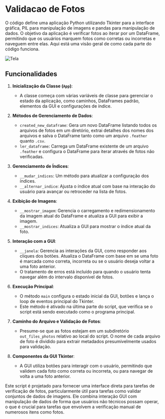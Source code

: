 # Validacao de Fotos

O código define uma aplicação Python utilizando Tkinter para a interface gráfica, PIL para manipulação de imagens e pandas para manipulação de dados. O objetivo da aplicação é verificar fotos ao iterar por um DataFrame, permitindo que os usuários marquem fotos como corretas ou incorretas e naveguem entre elas. Aqui está uma visão geral de como cada parte do código funciona.

![Tela](./imgs/tela.jpg)

## Funcionalidades

1. **Inicialização da Classe (`App`)**:
    - A classe começa com várias variáveis de classe para gerenciar o estado da aplicação, como caminhos, DataFrames padrão, elementos da GUI e configurações de índice.

1. **Métodos de Gerenciamento de Dados**:
    - `created_new_dataframe`: Gera um novo DataFrame listando todos os arquivos de fotos em um diretório, extrai detalhes dos nomes dos arquivos e salva o DataFrame tanto como um arquivo `.feather` quanto `.csv`.
    - `ler_dataframe`: Carrega um DataFrame existente de um arquivo `.feather` e configura o DataFrame para iterar através de fotos não verificadas.

2. **Gerenciamento de Índices**:
    - `__mudar_indices`: Um método para atualizar a configuração dos índices.
    - `__alternar_indice`: Ajusta o índice atual com base na interação do usuário para avançar ou retroceder na lista de fotos.

3. **Exibição de Imagens**:
    - `__mostrar_imagem`: Gerencia o carregamento e redimensionamento da imagem atual do DataFrame e atualiza a GUI para exibir a imagem.
    - `__mostrar_indices`: Atualiza a GUI para mostrar o índice atual da foto.

4. **Interação com a GUI**:
    - `__janela`: Gerencia as interações da GUI, como responder aos cliques dos botões. Atualiza o DataFrame com base em se uma foto é marcada como correta, incorreta ou se o usuário deseja voltar a uma foto anterior.
    - O tratamento de erros está incluído para quando o usuário tenta navegar além do intervalo disponível de fotos.

5. **Execução Principal**:
    - O método `main` configura o estado inicial da GUI, botões e lança o loop de eventos principal do Tkinter.
    - Este método é ativado na última parte do script, que verifica se o script está sendo executado como o programa principal.

6. **Caminho do Arquivo e Validação de Fotos**:
    - Presume-se que as fotos estejam em um subdiretório `out_files_photos` relativo ao local do script. O nome de cada arquivo de foto é dividido para extrair metadados presumivelmente usados para validação.

7. **Componentes da GUI Tkinter**:
    - A GUI utiliza botões para interagir com o usuário, permitindo que validem cada foto como correta ou incorreta, ou para navegar de volta a uma foto anterior.

Este script é projetado para fornecer uma interface direta para tarefas de verificação de fotos, particularmente útil para tarefas como validar conjuntos de dados de imagens. Ele combina interação GUI com manipulação de dados de forma que usuários não técnicos possam operar, o que é crucial para tarefas que envolvem a verificação manual de numerosos itens como fotos.
